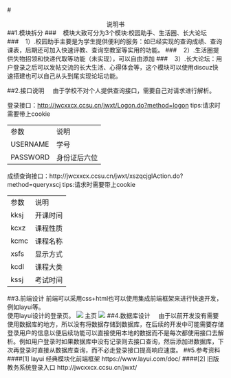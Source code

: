 #<center>说明书</center>
##1.模块拆分
###&nbsp;&nbsp;&nbsp;&nbsp;模块大致可分为3个模块:校园助手、生活圈、长大论坛
###&nbsp;&nbsp;&nbsp;&nbsp;1）.校园助手主要是为学生提供便利的服务：如已经实现的查询成绩、查询课表，后期还可加入快速评教、查询空教室等实用的功能。
###&nbsp;&nbsp;&nbsp;&nbsp;2）.生活圈提供失物招领和快递代取等功能（未实现），可以自由添加
###&nbsp;&nbsp;&nbsp;&nbsp;3）.长大论坛：用户登录之后可以发帖交流的长大生活、心得体会等，这个模块可以使用discuz快速搭建也可以自己从头到尾实现论坛功能。

##2.接口说明
&nbsp;&nbsp;&nbsp;&nbsp;由于学校不对个人提供查询接口，需要自己对请求进行解析。

登录接口：http://jwcxxcx.ccsu.cn/jwxt/Logon.do?method=logon tips:请求时需要带上cookie
<center>
<table>
<tr><td>参数</td><td>说明</td></tr>
<tr><td>USERNAME</td><td>学号</td></tr>
<tr><td>PASSWORD</td><td>身份证后六位</td></tr>
</table>
</center>
成绩查询接口：http://jwcxxcx.ccsu.cn/jwxt/xszqcjglAction.do?method=queryxscj tips:请求时需要带上cookie
<center>
<table>
<tr><td>参数</td><td>说明</td></tr>
<tr><td>kksj</td><td> 开课时间</td></tr>
<tr><td>kcxz</td><td>课程性质</td></tr>
<tr><td>kcmc</td><td>课程名称</td></tr>
<tr><td>xsfs</td><td>显示方式</td></tr>
<tr><td>kcdl</td><td>课程大类</td></tr>
<tr><td>kssj</td><td>考试时间</td></tr>
</table>
</center>
##3.前端设计
前端可以采用css+html也可以使用集成前端框架来进行快速开发，例如layui等。<br/>
使用layui设计的登录页。
<img src="https://i.imgur.com/ILNBeRt.png">
主页
<img src="https://i.imgur.com/d301Zfr.png">
##4.数据库设计
&nbsp;&nbsp;&nbsp;&nbsp;由于以前开发没有需要使用数据库的地方，所以没有将数据存储到数据库，在后续的开发中可能需要存储登录用户的信息以便后续功能可以直接使用本地的数据而不是每次都使用接口去解析。例如用户登录时如果数据库中没有记录则去接口查询，然后添加进数据库，下次再登录时直接从数据库查询，而不必走登录接口提高响应速度。
##5.参考资料
####[1] layui 经典模块化前端框架 https://www.layui.com/doc/
####[2] 旧版教务系统登录入口 http://jwcxxcx.ccsu.cn/jwxt/
